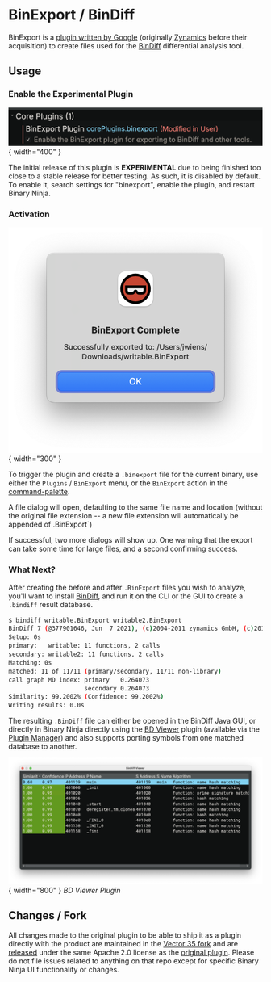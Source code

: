 # BinExport / BinDiff

BinExport is a [plugin written by Google](https://github.com/google/binexport) (originally [Zynamics](https://www.zynamics.com/) before their acquisition) to create files used for the [BinDiff](https://github.com/google/bindiff) differential analysis tool.

## Usage

### Enable the Experimental Plugin

![BinExport Setting >](../img/binexport-setting.png "BinExport Setting"){ width="400" }

The initial release of this plugin is **EXPERIMENTAL** due to being finished too close to a stable release for better testing. As such, it is disabled by default. To enable it, search settings for "binexport", enable the plugin, and restart Binary Ninja.

### Activation

![BinExport Success >](../img/binexport-success.png "BinExport Success"){ width="300" }

To trigger the plugin and create a `.binexport` file for the current binary, use either the `Plugins` / `BinExport` menu, or the `BinExport` action in the [command-palette](./index.md#command-palette).

A file dialog will open, defaulting to the same file name and location (without the original file extension -- a new file extension will automatically be appended of .BinExport`)

If successful, two more dialogs will show up. One warning that the export can take some time for large files, and a second confirming success.

### What Next?

After creating the before and after `.BinExport` files you wish to analyze, you'll want to install [BinDiff](https://github.com/google/bindiff), and run it on the CLI or the GUI to create a `.bindiff` result database.

```sh
$ bindiff writable.BinExport writable2.BinExport
BinDiff 7 (@377901646, Jun  7 2021), (c)2004-2011 zynamics GmbH, (c)2011-2021 Google LLC.
Setup: 0s
primary:   writable: 11 functions, 2 calls
secondary: writable2: 11 functions, 2 calls
Matching: 0s
matched: 11 of 11/11 (primary/secondary, 11/11 non-library)
call graph MD index: primary   0.264073
                     secondary 0.264073
Similarity: 99.2002% (Confidence: 99.2002%)
Writing results: 0.0s
```

The resulting `.BinDiff` file can either be opened in the BinDiff Java GUI, or directly in Binary Ninja directly using the [BD Viewer](https://github.com/PistonMiner/binaryninja-bindiff-viewer) plugin (available via the [Plugin Manager](./plugins.md)) and also supports porting symbols from one matched database to another.

![BD Viewer](../img/binexport-bdviewer.png "BD Viewer"){ width="800" }
_BD Viewer Plugin_

## Changes / Fork

All changes made to the original plugin to be able to ship it as a plugin directly with the product are maintained in the [Vector 35 fork](https://github.com/Vector35/binexport) and are [released](https://github.com/Vector35/binexport/blob/main/LICENSE) under the same Apache 2.0 license as the [original plugin](https://github.com/google/binexport/blob/main/LICENSE). Please do not file issues related to anything on that repo except for specific Binary Ninja UI functionality or changes.
